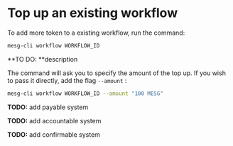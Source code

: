 # Top up an existing workflow

To add more token to a existing workflow, run the command:

```bash
mesg-cli workflow WORKFLOW_ID
```

**TO DO: **description

The command will ask you to specify the amount of the top up. If you wish to pass it directly, add the flag `--amount` :

```bash
mesg-cli workflow WORKFLOW_ID --amount "100 MESG"
```

**TODO:** add payable system

**TODO:** add accountable system

**TODO:** add confirmable system

